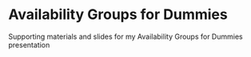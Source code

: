 # Availability Groups for Dummies
Supporting materials and slides for my Availability Groups for Dummies presentation
